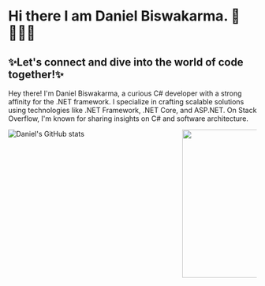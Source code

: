 # Hi there I am Daniel Biswakarma. 👋 👩🏾‍💻 #

## ✨Let's connect and dive into the world of code together!✨ 
Hey there! I'm Daniel Biswakarma, a curious C# developer with a strong affinity for the .NET framework. I specialize in crafting scalable solutions using technologies like .NET Framework, .NET Core, and ASP.NET. On Stack Overflow, I'm known for sharing insights on C# and software architecture. 

<img align="right" src= "https://media.giphy.com/media/bGgsc5mWoryfgKBx1u/giphy.gif"
data-canonical-src= "https://media.giphy.com/media/bGgsc5mWoryfgKBx1u/giphy.gif" 
style="max-width: 30%; display: inline-block;" 
data-target="animated-image.originalImage" width="300">


![Daniel's GitHub stats](https://github-readme-stats.vercel.app/api?username=CodeWithDanielB&show_icons=true&theme=chartreuse-dark)







